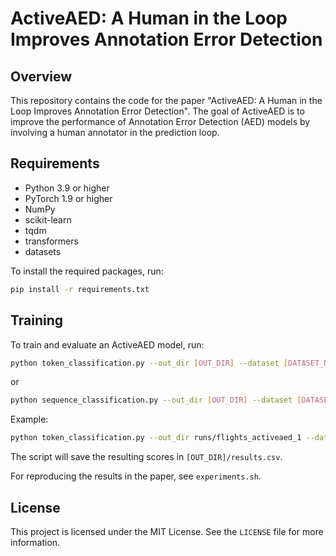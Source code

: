 # ActiveAED: A Human in the Loop Improves Annotation Error Detection

## Overview

This repository contains the code for the paper "ActiveAED: A Human in the Loop Improves Annotation Error Detection". The goal of ActiveAED is to improve the performance of Annotation Error Detection (AED) models by involving a human annotator in the prediction loop.

## Requirements

- Python 3.9 or higher
- PyTorch 1.9 or higher
- NumPy
- scikit-learn
- tqdm
- transformers
- datasets

To install the required packages, run:

```bash
pip install -r requirements.txt
```

## Training

To train and evaluate an ActiveAED model, run:

```bash
python token_classification.py --out_dir [OUT_DIR] --dataset [DATASET_NAME] --scorer [SCORER_NAME] --n_epochs [N_EPOCHS] --seed [SEED]
```

or

```bash
python sequence_classification.py --out_dir [OUT_DIR] --dataset [DATASET_NAME] --scorer [SCORER_NAME] --n_epochs [N_EPOCHS] --seed [SEED]
```

Example:

```bash
python token_classification.py --out_dir runs/flights_activeaed_1 --dataset inconsistencies_flights --scorer aum --n_epochs 40 --seed 1
```

The script will save the resulting scores in `[OUT_DIR]/results.csv`.

For reproducing the results in the paper, see `experiments.sh`.


## License

This project is licensed under the MIT License. See the `LICENSE` file for more information.